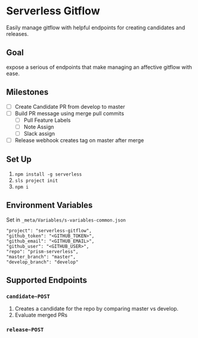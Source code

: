# Serverless Gitflow

Easily manage gitflow with helpful endpoints for creating candidates and releases.

## Goal

expose a serious of endpoints that make managing an affective gitflow with ease.

## Milestones
- [ ] Create Candidate PR from develop to master
- [ ] Build PR message using merge pull commits
  - [ ] Pull Feature Labels
  - [ ] Note Assign
  - [ ] Slack assign
- [ ] Release webhook creates tag on master after merge

## Set Up
1. `npm install -g serverless`
2. `sls project init`
3. `npm i`

## Environment Variables
Set in `_meta/Variables/s-variables-common.json`

```
"project": "serverless-gitflow",
"github_token": "<GITHUB_TOKEN>",
"github_email": "<GITHUB_EMAIL>",
"github_user": "<GITHUB_USER>",
"repo": "prism-serverless",
"master_branch": "master",
"develop_branch": "develop"
```
## Supported Endpoints

### `candidate~POST`
1. Creates a candidate for the repo by comparing master vs develop.
2. Evaluate merged PRs

### `release~POST`

